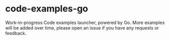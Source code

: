 # code-examples-go

Work-in-progress Code examples launcher, powered by Go.
More examples will be added over time, please open an issue if you have any requests or feedback.
